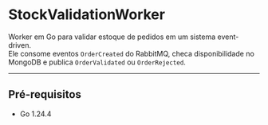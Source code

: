 # StockValidationWorker

Worker em Go para validar estoque de pedidos em um sistema event-driven.  
Ele consome eventos `OrderCreated` do RabbitMQ, checa disponibilidade no MongoDB e publica `OrderValidated` ou `OrderRejected`.

---

## Pré-requisitos

- Go 1.24.4
